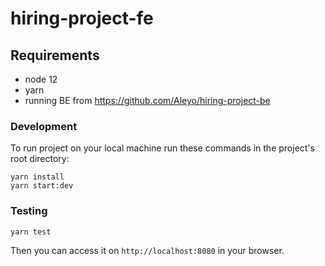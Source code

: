 # hiring-project-fe 

## Requirements

- node 12
- yarn
- running BE from https://github.com/Aleyo/hiring-project-be 

### Development

To run project on your local machine run these commands in the project's root directory:

```
yarn install
yarn start:dev
```

### Testing 

```
yarn test
```

Then you can access it on `http://localhost:8080` in your browser.
